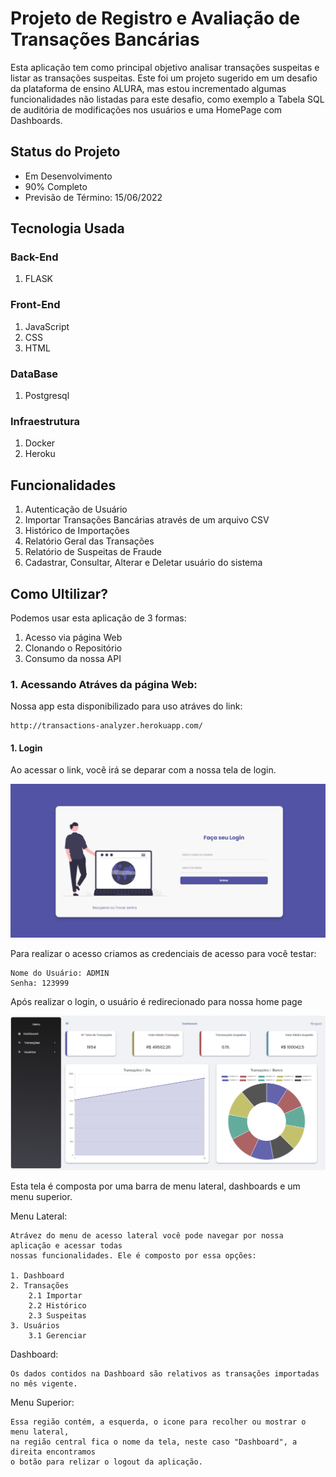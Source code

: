# Projeto de Registro e Avaliação de Transações Bancárias
Esta aplicação tem como principal objetivo analisar transações suspeitas e listar
as transações suspeitas. Este foi um projeto sugerido em um desafio da plataforma
de ensino ALURA, mas estou incrementado algumas funcionalidades não listadas
para este desafio, como exemplo a Tabela SQL de auditória de modificações
nos usuários e uma HomePage com Dashboards.

## Status do Projeto
 - Em Desenvolvimento
 - 90% Completo
 - Previsão de Término: 15/06/2022

## Tecnologia Usada
### Back-End
 1. FLASK
### Front-End
 1. JavaScript
 2. CSS
 3. HTML
### DataBase
 1. Postgresql
### Infraestrutura
 1. Docker
 2. Heroku

## Funcionalidades
1. Autenticação de Usuário
2. Importar Transações Bancárias através de um arquivo CSV
3. Histórico de Importações
4. Relatório Geral das Transações
5. Relatório de Suspeitas de Fraude
6. Cadastrar, Consultar, Alterar e Deletar usuário do sistema


## Como Ultilizar?
Podemos usar esta aplicação de 3 formas:
1. Acesso via página Web
2. Clonando o Repositório
3. Consumo da nossa API

### 1. Acessando Atráves da página Web:
Nossa app esta disponibilizado para uso atráves do link: 
    
    http://transactions-analyzer.herokuapp.com/

#### 1. Login
Ao acessar o link, você irá se deparar com a nossa tela de login.

![](readme/images/login.png)

Para realizar o acesso criamos as credenciais de acesso para você testar:

    Nome do Usuário: ADMIN
    Senha: 123999


Após realizar o login, o usuário é redirecionado para nossa home page

![img.png](readme/images/home-page.png)

Esta tela é composta por uma barra de menu lateral, dashboards e um menu superior.

Menu Lateral:

    Atrávez do menu de acesso lateral você pode navegar por nossa aplicação e acessar todas
    nossas funcionalidades. Ele é composto por essa opções:
    
    1. Dashboard
    2. Transações
        2.1 Importar
        2.2 Histórico
        2.3 Suspeitas
    3. Usuários
        3.1 Gerenciar

Dashboard:

    Os dados contidos na Dashboard são relativos as transações importadas no mês vigente. 

Menu Superior:

    Essa região contém, a esquerda, o icone para recolher ou mostrar o menu lateral,
    na região central fica o nome da tela, neste caso "Dashboard", a direita encontramos
    o botão para relizar o logout da aplicação.
